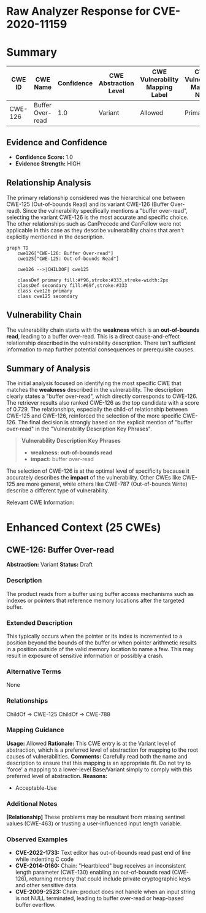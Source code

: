 # Raw Analyzer Response for CVE-2020-11159

# Summary
| CWE ID | CWE Name | Confidence | CWE Abstraction Level | CWE Vulnerability Mapping Label | CWE-Vulnerability Mapping Notes |
|---|---|---|---|---|---|
| CWE-126 | Buffer Over-read | 1.0 | Variant | Allowed | Primary CWE |

## Evidence and Confidence

*   **Confidence Score:** 1.0
*   **Evidence Strength:** HIGH

## Relationship Analysis
The primary relationship considered was the hierarchical one between CWE-125 (Out-of-bounds Read) and its variant CWE-126 (Buffer Over-read). Since the vulnerability specifically mentions a "buffer over-read", selecting the variant CWE-126 is the most accurate and specific choice. The other relationships such as CanPrecede and CanFollow were not applicable in this case as they describe vulnerability chains that aren't explicitly mentioned in the description.

```mermaid
graph TD
    cwe126["CWE-126: Buffer Over-read"]
    cwe125["CWE-125: Out-of-bounds Read"]
    
    cwe126 -->|CHILDOF| cwe125
    
    classDef primary fill:#f96,stroke:#333,stroke-width:2px
    classDef secondary fill:#69f,stroke:#333
    class cwe126 primary
    class cwe125 secondary
```

## Vulnerability Chain
The vulnerability chain starts with the **weakness** which is an **out-of-bounds read**, leading to a buffer over-read. This is a direct cause-and-effect relationship described in the vulnerability description. There isn't sufficient information to map further potential consequences or prerequisite causes.

## Summary of Analysis
The initial analysis focused on identifying the most specific CWE that matches the **weakness** described in the vulnerability. The description clearly states a "buffer over-read", which directly corresponds to CWE-126. The retriever results also ranked CWE-126 as the top candidate with a score of 0.729. The relationships, especially the child-of relationship between CWE-125 and CWE-126, reinforced the selection of the more specific CWE-126. The final decision is strongly based on the explicit mention of "buffer over-read" in the "Vulnerability Description Key Phrases".
> **Vulnerability Description Key Phrases**
> - **weakness:** **out-of-bounds read**
> - **impact:** buffer over-read

The selection of CWE-126 is at the optimal level of specificity because it accurately describes the **impact** of the vulnerability. Other CWEs like CWE-125 are more general, while others like CWE-787 (Out-of-bounds Write) describe a different type of vulnerability.

Relevant CWE Information:

# Enhanced Context (25 CWEs)

## CWE-126: Buffer Over-read
**Abstraction:** Variant
**Status:** Draft

### Description
The product reads from a buffer using buffer access mechanisms such as indexes or pointers that reference memory locations after the targeted buffer.

### Extended Description
This typically occurs when the pointer or its index is incremented to a position beyond the bounds of the buffer or when pointer arithmetic results in a position outside of the valid memory location to name a few. This may result in exposure of sensitive information or possibly a crash.

### Alternative Terms
None

### Relationships
ChildOf -> CWE-125
ChildOf -> CWE-788

### Mapping Guidance
**Usage:** Allowed
**Rationale:** This CWE entry is at the Variant level of abstraction, which is a preferred level of abstraction for mapping to the root causes of vulnerabilities.
**Comments:** Carefully read both the name and description to ensure that this mapping is an appropriate fit. Do not try to 'force' a mapping to a lower-level Base/Variant simply to comply with this preferred level of abstraction.
**Reasons:**
- Acceptable-Use

### Additional Notes
**[Relationship]** These problems may be resultant from missing sentinel values (CWE-463) or trusting a user-influenced input length variable.

### Observed Examples
- **CVE-2022-1733:** Text editor has out-of-bounds read past end of line while indenting C code
- **CVE-2014-0160:** Chain: "Heartbleed" bug receives an inconsistent length parameter (CWE-130) enabling an out-of-bounds read (CWE-126), returning memory that could include private cryptographic keys and other sensitive data.
- **CVE-2009-2523:** Chain: product does not handle when an input string is not NULL terminated, leading to buffer over-read or heap-based buffer overflow.